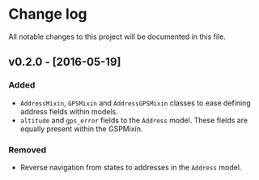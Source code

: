 # Change log

All notable changes to this project will be documented in this file.


## v0.2.0 - [2016-05-19]
### Added
- `AddressMixin`, `GPSMixin` and `AddressGPSMixin` classes to ease 
  defining address fields within models.
- `altitude` and `gps_error` fields to the `Address` model. These fields 
  are equally present within the GSPMixin.

### Removed
- Reverse navigation from states to addresses in the `Address` model.